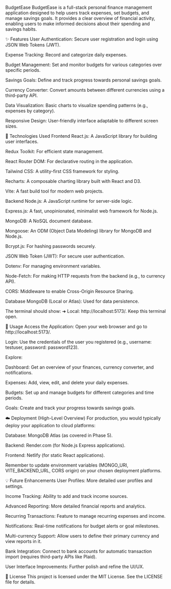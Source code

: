 BudgetEase
BudgetEase is a full-stack personal finance management application designed to help users track expenses, set budgets, and manage savings goals. It provides a clear overview of financial activity, enabling users to make informed decisions about their spending and savings habits.

✨ Features
User Authentication: Secure user registration and login using JSON Web Tokens (JWT).

Expense Tracking: Record and categorize daily expenses.

Budget Management: Set and monitor budgets for various categories over specific periods.

Savings Goals: Define and track progress towards personal savings goals.

Currency Converter: Convert amounts between different currencies using a third-party API.

Data Visualization: Basic charts to visualize spending patterns (e.g., expenses by category).

Responsive Design: User-friendly interface adaptable to different screen sizes.

🚀 Technologies Used
Frontend
React.js: A JavaScript library for building user interfaces.

Redux Toolkit: For efficient state management.

React Router DOM: For declarative routing in the application.

Tailwind CSS: A utility-first CSS framework for styling.

Recharts: A composable charting library built with React and D3.

Vite: A fast build tool for modern web projects.

Backend
Node.js: A JavaScript runtime for server-side logic.

Express.js: A fast, unopinionated, minimalist web framework for Node.js.

MongoDB: A NoSQL document database.

Mongoose: An ODM (Object Data Modeling) library for MongoDB and Node.js.

Bcrypt.js: For hashing passwords securely.

JSON Web Token (JWT): For secure user authentication.

Dotenv: For managing environment variables.

Node-Fetch: For making HTTP requests from the backend (e.g., to currency API).

CORS: Middleware to enable Cross-Origin Resource Sharing.

Database
MongoDB (Local or Atlas): Used for data persistence.

The terminal should show: ➜ Local: http://localhost:5173/. Keep this terminal open.

🚀 Usage
Access the Application: Open your web browser and go to http://localhost:5173/.

Login: Use the credentials of the user you registered (e.g., username: testuser, password: password123).

Explore:

Dashboard: Get an overview of your finances, currency converter, and notifications.

Expenses: Add, view, edit, and delete your daily expenses.

Budgets: Set up and manage budgets for different categories and time periods.

Goals: Create and track your progress towards savings goals.

☁️ Deployment (High-Level Overview)
For production, you would typically deploy your application to cloud platforms:

Database: MongoDB Atlas (as covered in Phase 5).

Backend: Render.com (for Node.js Express applications).

Frontend: Netlify (for static React applications).

Remember to update environment variables (MONGO_URI, VITE_BACKEND_URL, CORS origin) on your chosen deployment platforms.

💡 Future Enhancements
User Profiles: More detailed user profiles and settings.

Income Tracking: Ability to add and track income sources.

Advanced Reporting: More detailed financial reports and analytics.

Recurring Transactions: Feature to manage recurring expenses and income.

Notifications: Real-time notifications for budget alerts or goal milestones.

Multi-currency Support: Allow users to define their primary currency and view reports in it.

Bank Integration: Connect to bank accounts for automatic transaction import (requires third-party APIs like Plaid).

User Interface Improvements: Further polish and refine the UI/UX.

📄 License
This project is licensed under the MIT License. See the LICENSE file for details.
